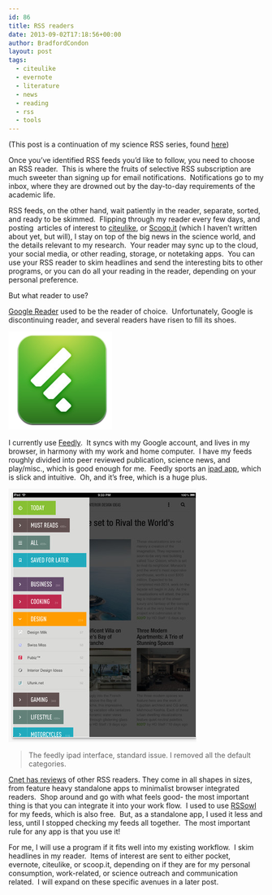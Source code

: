 ```yaml
---
id: 86
title: RSS readers
date: 2013-09-02T17:18:56+00:00
author: BradfordCondon
layout: post
tags:
  - citeulike
  - evernote
  - literature
  - news
  - reading
  - rss
  - tools
---
```

(This post is a continuation of my science RSS series, found [here](http://bradfordcondon.wordpress.com/2013/05/10/let-the-literature-come-to-you-custom-pubmed-rss-feeds/ "Let the literature come to you: custom pubmed RSS feeds"))

Once you&#8217;ve identified RSS feeds you&#8217;d like to follow, you need to choose an RSS reader.  This is where the fruits of selective RSS subscription are much sweeter than signing up for email notifications.  Notifications go to my inbox, where they are drowned out by the day-to-day requirements of the academic life.

RSS feeds, on the other hand, wait patiently in the reader, separate, sorted, and ready to be skimmed.  Flipping through my reader every few days, and posting  articles of interest to [citeulike](http://bradfordcondon.wordpress.com/2013/04/28/16/ "Tools for science: Citeulike"), or [Scoop.it](http://www.scoop.it/t/fungal-genetics) (which I haven&#8217;t written about yet, but will), I stay on top of the big news in the science world, and the details relevant to my research.  Your reader may sync up to the cloud, your social media, or other reading, storage, or notetaking apps.  You can use your RSS reader to skim headlines and send the interesting bits to other programs, or you can do all your reading in the reader, depending on your personal preference.

But what reader to use?

[Google Reader](http://www.google.com/reader/) used to be the reader of choice.  Unfortunately, Google is discontinuing reader, and several readers have risen to fill its shoes.

![image](/wp-content/uploads/2013/06/screen-shot-2013-06-04-at-7-01-28-pm.png)

I currently use [Feedly](http://www.feedly.com/).  It syncs with my Google account, and lives in my browser, in harmony with my work and home computer.  I have my feeds roughly divided into peer reviewed publication, science news, and play/misc., which is good enough for me.  Feedly sports an [ipad app](https://itunes.apple.com/us/app/feedly-your-google-reader/id396069556?mt=8), which is slick and intuitive.  Oh, and it&#8217;s free, which is a huge plus.

![image](/wp-content/uploads/2013/06/screen-shot-2013-06-04-at-7-01-46-pm.png)
>The feedly ipad interface, standard issue. I removed all the default categories. 

[Cnet has reviews](http://reviews.cnet.com/1990-10088_7-5143606-1.html?tag=txt) of other RSS readers. They come in all shapes in sizes, from feature heavy standalone apps to minimalist browser integrated readers.  Shop around and go with what feels good- the most important thing is that you can integrate it into your work flow.  I used to use [RSSowl](http://www.rssowl.org/) for my feeds, which is also free.  But, as a standalone app, I used it less and less, until I stopped checking my feeds all together.  The most important rule for any app is that you use it!

For me, I will use a program if it fits well into my existing workflow.  I skim headlines in my reader.  Items of interest are sent to either pocket, evernote, citeulike, or scoop.it, depending on if they are for my personal consumption, work-related, or science outreach and communication related.  I will expand on these specific avenues in a later post.